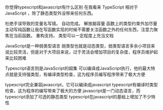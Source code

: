 你觉得typescript和javascript有什么区别
在我看来 TypeScript 相对于 JavaScript ，除了静态类型外没带来任何东西。

杜绝手误导致的变量名写错。
自动完成。  解放脑容量
函数上的类型约束外加尽量主动写纯函数让我在写函数实现的时候不需要关注函数之外的任何东西，注意力聚焦在当前函数。
重构支持。
类型可以一定程度上充当文档

JavaScript是一种弱类型语言
弱类型也就是动态类型，弱类型语言多余小项目来说比较灵活，但是对于大项目来说，过于灵活会增加项目的复杂度，程序员维护起来比较困难

Typescript语言则是JavaScript的超集
可以编译成JavaScript执行，他的最大特点就是支持强类型，有编译类型检查，这为程序员编写程序带来了极大方便

typescript完全兼容javascript，它可以编译成javascript
typescript有编译时类型检查，这为程序的编写带来了极大的方便
javascript是一门动态语言，而typescript添加了可选的静态类型
typescript在javascript的基础上增加了不少特性
